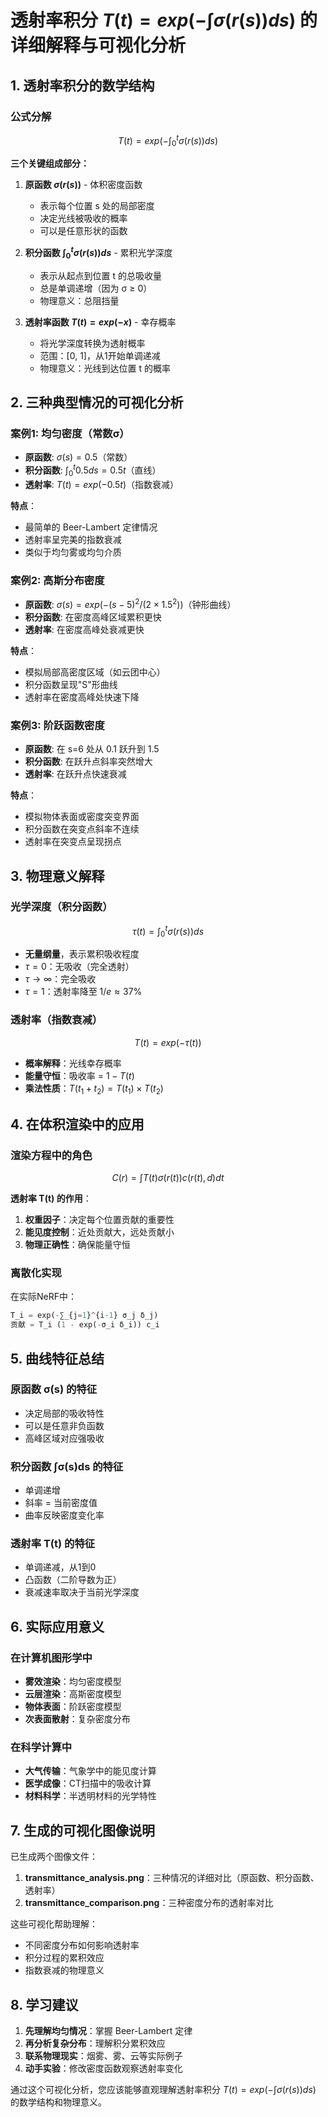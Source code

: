# 透射率积分 $T(t) = exp(-∫ σ(r(s)) ds)$ 的详细解释与可视化分析

## 1. 透射率积分的数学结构

### 公式分解
$$
T(t) = exp\left(-\int_0^t \sigma(r(s))  ds\right)
$$

**三个关键组成部分：**

1. **原函数 $\sigma(r(s))$** - 体积密度函数
   - 表示每个位置 s 处的局部密度
   - 决定光线被吸收的概率
   - 可以是任意形状的函数

2. **积分函数 $\int_0^t \sigma(r(s))  ds$** - 累积光学深度
   - 表示从起点到位置 t 的总吸收量
   - 总是单调递增（因为 σ ≥ 0）
   - 物理意义：总阻挡量

3. **透射率函数 $T(t) = exp(-x)$** - 幸存概率
   - 将光学深度转换为透射概率
   - 范围：[0, 1]，从1开始单调递减
   - 物理意义：光线到达位置 t 的概率

## 2. 三种典型情况的可视化分析

### 案例1: 均匀密度（常数σ）
- **原函数**: $\sigma(s) = 0.5$（常数）
- **积分函数**: $\int_0^t 0.5  ds = 0.5t$（直线）
- **透射率**: $T(t) = exp(-0.5t)$（指数衰减）

**特点**：
- 最简单的 Beer-Lambert 定律情况
- 透射率呈完美的指数衰减
- 类似于均匀雾或均匀介质

### 案例2: 高斯分布密度
- **原函数**: $\sigma(s) = exp(-(s-5)^2/(2×1.5^2))$（钟形曲线）
- **积分函数**: 在密度高峰区域累积更快
- **透射率**: 在密度高峰处衰减更快

**特点**：
- 模拟局部高密度区域（如云团中心）
- 积分函数呈现"S"形曲线
- 透射率在密度高峰处快速下降

### 案例3: 阶跃函数密度
- **原函数**: 在 s=6 处从 0.1 跃升到 1.5
- **积分函数**: 在跃升点斜率突然增大
- **透射率**: 在跃升点快速衰减

**特点**：
- 模拟物体表面或密度突变界面
- 积分函数在突变点斜率不连续
- 透射率在突变点呈现拐点

## 3. 物理意义解释

### 光学深度（积分函数）
$$
\tau(t) = \int_0^t \sigma(r(s))  ds
$$

- **无量纲量**，表示累积吸收程度
- $\tau = 0$：无吸收（完全透射）
- $\tau → ∞$：完全吸收
- $\tau = 1$：透射率降至 $1/e ≈ 37\%$

### 透射率（指数衰减）
$$
T(t) = exp(-\tau(t))
$$

- **概率解释**：光线幸存概率
- **能量守恒**：吸收率 = $1 - T(t)$
- **乘法性质**：$T(t_1 + t_2) = T(t_1) × T(t_2)$

## 4. 在体积渲染中的应用

### 渲染方程中的角色
$$
C(r) = \int T(t) \sigma(r(t)) c(r(t), d)  dt
$$

**透射率 T(t) 的作用**：
1. **权重因子**：决定每个位置贡献的重要性
2. **能见度控制**：近处贡献大，远处贡献小
3. **物理正确性**：确保能量守恒

### 离散化实现
在实际NeRF中：
```python
T_i = exp(-∑_{j=1}^{i-1} σ_j δ_j)
贡献 = T_i (1 - exp(-σ_i δ_i)) c_i
```

## 5. 曲线特征总结

### 原函数 σ(s) 的特征
- 决定局部的吸收特性
- 可以是任意非负函数
- 高峰区域对应强吸收

### 积分函数 ∫σ(s)ds 的特征
- 单调递增
- 斜率 = 当前密度值
- 曲率反映密度变化率

### 透射率 T(t) 的特征
- 单调递减，从1到0
- 凸函数（二阶导数为正）
- 衰减速率取决于当前光学深度

## 6. 实际应用意义

### 在计算机图形学中
- **雾效渲染**：均匀密度模型
- **云层渲染**：高斯密度模型  
- **物体表面**：阶跃密度模型
- **次表面散射**：复杂密度分布

### 在科学计算中
- **大气传输**：气象学中的能见度计算
- **医学成像**：CT扫描中的吸收计算
- **材料科学**：半透明材料的光学特性

## 7. 生成的可视化图像说明

已生成两个图像文件：
1. **transmittance_analysis.png**：三种情况的详细对比（原函数、积分函数、透射率）
2. **transmittance_comparison.png**：三种密度分布的透射率对比

这些可视化帮助理解：
- 不同密度分布如何影响透射率
- 积分过程的累积效应
- 指数衰减的物理意义

## 8. 学习建议

1. **先理解均匀情况**：掌握 Beer-Lambert 定律
2. **再分析复杂分布**：理解积分累积效应
3. **联系物理现实**：烟雾、雾、云等实际例子
4. **动手实验**：修改密度函数观察透射率变化

通过这个可视化分析，您应该能够直观理解透射率积分 $T(t) = exp(-∫ σ(r(s)) ds)$ 的数学结构和物理意义。
